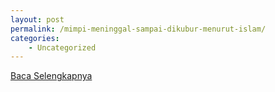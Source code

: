 ```yaml
---
layout: post
permalink: /mimpi-meninggal-sampai-dikubur-menurut-islam/
categories:
    - Uncategorized
---
```


[Baca Selengkapnya](/05)